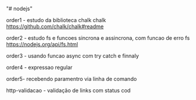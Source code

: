 "# nodejs" 


order1 - estudo da biblioteca chalk
chalk https://github.com/chalk/chalk#readme

order2 - estudo fs e funcoes sincrona e assincrona, com funcao de erro
fs https://nodejs.org/api/fs.html

order3 - usando funcao async com try catch e finnaly

order4 - expressao regular

order5- recebendo paramentro via linha de comando


http-validacao - validação de links com status cod